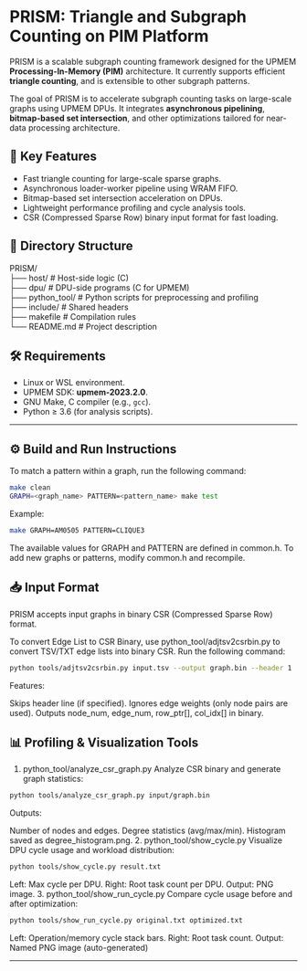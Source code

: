 # PRISM: Triangle and Subgraph Counting on PIM Platform

PRISM is a scalable subgraph counting framework designed for the UPMEM **Processing-In-Memory (PIM)** architecture. It currently supports efficient **triangle counting**, and is extensible to other subgraph patterns.

The goal of PRISM is to accelerate subgraph counting tasks on large-scale graphs using UPMEM DPUs. It integrates **asynchronous pipelining**, **bitmap-based set intersection**, and other optimizations tailored for near-data processing architecture.

## 🚀 Key Features

- Fast triangle counting for large-scale sparse graphs.
- Asynchronous loader-worker pipeline using WRAM FIFO.
- Bitmap-based set intersection acceleration on DPUs.
- Lightweight performance profiling and cycle analysis tools.
- CSR (Compressed Sparse Row) binary input format for fast loading.

## 📁 Directory Structure

PRISM/  
├── host/ # Host-side logic (C)  
├── dpu/ # DPU-side programs (C for UPMEM)  
├── python_tool/ # Python scripts for preprocessing and profiling  
├── include/ # Shared headers  
├── makefile # Compilation rules  
└── README.md # Project description  

## 🛠 Requirements

- Linux or WSL environment.
- UPMEM SDK: **upmem-2023.2.0**.
- GNU Make, C compiler (e.g., `gcc`).
- Python ≥ 3.6 (for analysis scripts).

---

## ⚙️ Build and Run Instructions

To match a pattern within a graph, run the following command:

```bash
make clean
GRAPH=<graph_name> PATTERN=<pattern_name> make test
```

Example:

``` bash
make GRAPH=AM0505 PATTERN=CLIQUE3
```

The available values for GRAPH and PATTERN are defined in common.h. To add new graphs or patterns, modify common.h and recompile.

## 📥 Input Format

PRISM accepts input graphs in binary CSR (Compressed Sparse Row) format.

To convert Edge List to CSR Binary, use python_tool/adjtsv2csrbin.py to convert TSV/TXT edge lists into binary CSR. Run the following command:

``` bash
python tools/adjtsv2csrbin.py input.tsv --output graph.bin --header 1
```

Features:

Skips header line (if specified).
Ignores edge weights (only node pairs are used).
Outputs node_num, edge_num, row_ptr[], col_idx[] in binary.

## 📊 Profiling & Visualization Tools

1. python_tool/analyze_csr_graph.py
Analyze CSR binary and generate graph statistics:

``` bash
python tools/analyze_csr_graph.py input/graph.bin
```

Outputs:

Number of nodes and edges.
Degree statistics (avg/max/min).
Histogram saved as degree_histogram.png.
2. python_tool/show_cycle.py
Visualize DPU cycle usage and workload distribution:

``` bash
python tools/show_cycle.py result.txt
```

Left: Max cycle per DPU.
Right: Root task count per DPU.
Output: PNG image.
3. python_tool/show_run_cycle.py
Compare cycle usage before and after optimization:

``` bash
python tools/show_run_cycle.py original.txt optimized.txt
```

Left: Operation/memory cycle stack bars.
Right: Root task count.
Output: Named PNG image (auto-generated)

---

